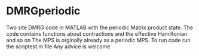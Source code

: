 # DMRGperiodic
Two site DMRG code in MATLAB with the periodic Matrix product state.
 The code contains  functions about contractions and the effective Hamiltonian and so on
 The MPS is orginally  already as a periodic MPS.
To run code  run the scriptest.m file
Any advice is welcome
